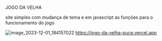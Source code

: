 JOGO DA VELHA

site simples com mudança de tema e em javascript as funções para o funcionamento do jogo

![image_2023-12-01_184157022](https://github.com/DaphinyAssis/jogo-da-velha/assets/136387354/c5a31abb-92d6-45f4-b807-56737a0ce1ed)
https://jogo-da-velha-puce.vercel.app
